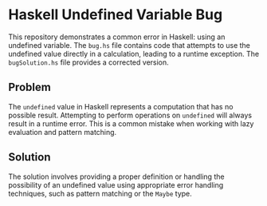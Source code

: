 # Haskell Undefined Variable Bug

This repository demonstrates a common error in Haskell: using an undefined variable.  The `bug.hs` file contains code that attempts to use the undefined value directly in a calculation, leading to a runtime exception. The `bugSolution.hs` file provides a corrected version.

## Problem
The `undefined` value in Haskell represents a computation that has no possible result.  Attempting to perform operations on `undefined` will always result in a runtime error.  This is a common mistake when working with lazy evaluation and pattern matching.

## Solution
The solution involves providing a proper definition or handling the possibility of an undefined value using appropriate error handling techniques, such as pattern matching or the `Maybe` type.